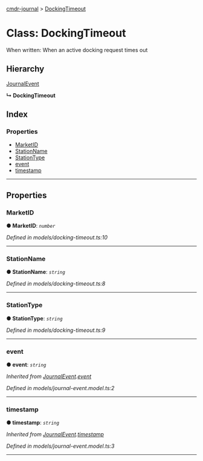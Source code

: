 [cmdr-journal](../README.md) > [DockingTimeout](../classes/dockingtimeout.md)



# Class: DockingTimeout


When written: When an active docking request times out

## Hierarchy


 [JournalEvent](journalevent.md)

**↳ DockingTimeout**







## Index

### Properties

* [MarketID](dockingtimeout.md#marketid)
* [StationName](dockingtimeout.md#stationname)
* [StationType](dockingtimeout.md#stationtype)
* [event](dockingtimeout.md#event)
* [timestamp](dockingtimeout.md#timestamp)



---
## Properties
<a id="marketid"></a>

###  MarketID

**●  MarketID**:  *`number`* 

*Defined in models/docking-timeout.ts:10*





___

<a id="stationname"></a>

###  StationName

**●  StationName**:  *`string`* 

*Defined in models/docking-timeout.ts:8*





___

<a id="stationtype"></a>

###  StationType

**●  StationType**:  *`string`* 

*Defined in models/docking-timeout.ts:9*





___

<a id="event"></a>

###  event

**●  event**:  *`string`* 

*Inherited from [JournalEvent](journalevent.md).[event](journalevent.md#event)*

*Defined in models/journal-event.model.ts:2*





___

<a id="timestamp"></a>

###  timestamp

**●  timestamp**:  *`string`* 

*Inherited from [JournalEvent](journalevent.md).[timestamp](journalevent.md#timestamp)*

*Defined in models/journal-event.model.ts:3*





___


